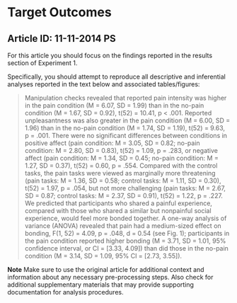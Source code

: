 # Target Outcomes
## Article ID: 11-11-2014 PS

For this article you should focus on the findings reported in the results section of Experiment 1.

Specifically, you should attempt to reproduce all descriptive and inferential analyses reported in the text below and associated tables/figures:

> Manipulation checks revealed that reported pain intensity
was higher in the pain condition (M = 6.07, SD =
1.99) than in the no-pain condition (M = 1.67, SD = 0.92),
t(52) = 10.41, p < .001. Reported unpleasantness was also
greater in the pain condition (M = 6.00, SD = 1.96) than
in the no-pain condition (M = 1.74, SD = 1.19), t(52) =
9.63, p = .001. There were no significant differences
between conditions in positive affect (pain condition:
M = 3.05, SD = 0.82; no-pain condition: M = 2.80, SD =
0.83), t(52) = 1.09, p = .283, or negative affect (pain condition:
M = 1.34, SD = 0.45; no-pain condition: M = 1.27,
SD = 0.37), t(52) = 0.60, p = .554. Compared with the
control tasks, the pain tasks were viewed as marginally
more threatening (pain tasks: M = 1.36, SD = 0.58; control
tasks: M = 1.11, SD = 0.30), t(52) = 1.97, p = .054, but not
more challenging (pain tasks: M = 2.67, SD = 0.87; control
tasks: M = 2.37, SD = 0.91), t(52) = 1.22, p = .227.
We predicted that participants who shared a painful
experience, compared with those who shared a similar
but nonpainful social experience, would feel more
bonded together. A one-way analysis of variance
(ANOVA) revealed that pain had a medium-sized effect
on bonding, F(1, 52) = 4.09, p = .048, d = 0.54 (see Fig. 1);
participants in the pain condition reported higher bonding
(M = 3.71, SD = 1.01, 95% confidence interval, or CI =
[3.33, 4.09]) than did those in the no-pain condition (M =
3.14, SD = 1.09, 95% CI = [2.73, 3.55]).

**Note**
Make sure to use the original article for additional context and information about any necessary pre-processing steps. Also check for additional supplementary materials that may provide supporting documentation for analysis procedures.
